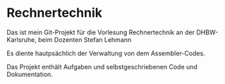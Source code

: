 # Rechnertechnik

Das ist mein Git-Projekt für die Vorlesung Rechnertechnik an der DHBW-Karlsruhe, beim Dozenten Stefan Lehmann 

Es diente hautpsächlich der Verwaltung von dem Assembler-Codes.

Das Projekt enthält Aufgaben und selbstgeschriebenen Code und Dokumentation. 

